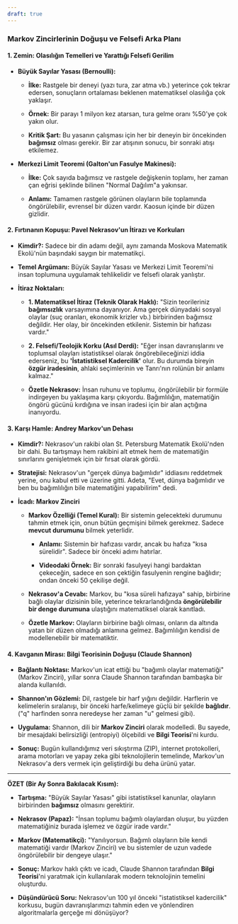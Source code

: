 ```yaml
---
draft: true
---
```


### **Markov Zincirlerinin Doğuşu ve Felsefi Arka Planı**

#### **1. Zemin: Olasılığın Temelleri ve Yarattığı Felsefi Gerilim**

- **Büyük Sayılar Yasası (Bernoulli):**
    
    - **İlke:** Rastgele bir deneyi (yazı tura, zar atma vb.) yeterince çok tekrar edersen, sonuçların ortalaması beklenen matematiksel olasılığa çok yaklaşır.
        
    - **Örnek:** Bir parayı 1 milyon kez atarsan, tura gelme oranı %50'ye çok yakın olur.
        
    - **Kritik Şart:** Bu yasanın çalışması için her bir deneyin bir öncekinden **bağımsız** olması gerekir. Bir zar atışının sonucu, bir sonraki atışı etkilemez.
        
- **Merkezi Limit Teoremi (Galton'un Fasulye Makinesi):**
    
    - **İlke:** Çok sayıda bağımsız ve rastgele değişkenin toplamı, her zaman çan eğrisi şeklinde bilinen "Normal Dağılım"a yakınsar.
        
    - **Anlamı:** Tamamen rastgele görünen olayların bile toplamında öngörülebilir, evrensel bir düzen vardır. Kaosun içinde bir düzen gizlidir.
        

#### **2. Fırtınanın Kopuşu: Pavel Nekrasov'un İtirazı ve Korkuları**

- **Kimdir?:** Sadece bir din adamı değil, aynı zamanda Moskova Matematik Ekolü'nün başındaki saygın bir matematikçi.
    
- **Temel Argümanı:** Büyük Sayılar Yasası ve Merkezi Limit Teoremi'ni insan toplumuna uygulamak tehlikelidir ve felsefi olarak yanlıştır.
    
- **İtiraz Noktaları:**
    
    - **1. Matematiksel İtiraz (Teknik Olarak Haklı):** "Sizin teorileriniz **bağımsızlık** varsayımına dayanıyor. Ama gerçek dünyadaki sosyal olaylar (suç oranları, ekonomik krizler vb.) birbirinden bağımsız değildir. Her olay, bir öncekinden etkilenir. Sistemin bir hafızası vardır."
        
    - **2. Felsefi/Teolojik Korku (Asıl Derdi):** "Eğer insan davranışlarını ve toplumsal olayları istatistiksel olarak öngörebileceğinizi iddia ederseniz, bu **'İstatistiksel Kadercilik'** olur. Bu durumda bireyin **özgür iradesinin**, ahlaki seçimlerinin ve Tanrı'nın rolünün bir anlamı kalmaz."
        
    - **Özetle Nekrasov:** İnsan ruhunu ve toplumu, öngörülebilir bir formüle indirgeyen bu yaklaşıma karşı çıkıyordu. Bağımlılığın, matematiğin öngörü gücünü kırdığına ve insan iradesi için bir alan açtığına inanıyordu.
        

#### **3. Karşı Hamle: Andrey Markov'un Dehası**

- **Kimdir?:** Nekrasov'un rakibi olan St. Petersburg Matematik Ekolü'nden bir dahi. Bu tartışmayı hem rakibini alt etmek hem de matematiğin sınırlarını genişletmek için bir fırsat olarak gördü.
    
- **Stratejisi:** Nekrasov'un "gerçek dünya bağımlıdır" iddiasını reddetmek yerine, onu kabul etti ve üzerine gitti. Adeta, "Evet, dünya bağımlıdır ve ben bu bağımlılığın bile matematiğini yapabilirim" dedi.
    
- **İcadı: Markov Zinciri**
    
    - **Markov Özelliği (Temel Kural):** Bir sistemin gelecekteki durumunu tahmin etmek için, onun bütün geçmişini bilmek gerekmez. Sadece **mevcut durumunu** bilmek yeterlidir.
        
        - **Anlamı:** Sistemin bir hafızası vardır, ancak bu hafıza "kısa sürelidir". Sadece bir önceki adımı hatırlar.
            
        - **Videodaki Örnek:** Bir sonraki fasulyeyi hangi bardaktan çekeceğin, sadece en son çektiğin fasulyenin rengine bağlıdır; ondan önceki 50 çekilişe değil.
            
    - **Nekrasov'a Cevabı:** Markov, bu "kısa süreli hafızaya" sahip, birbirine bağlı olaylar dizisinin bile, yeterince tekrarlandığında **öngörülebilir bir denge durumuna** ulaştığını matematiksel olarak kanıtladı.
        
    - **Özetle Markov:** Olayların birbirine bağlı olması, onların da altında yatan bir düzen olmadığı anlamına gelmez. Bağımlılığın kendisi de modellenebilir bir matematiktir.
        

#### **4. Kavganın Mirası: Bilgi Teorisinin Doğuşu (Claude Shannon)**

- **Bağlantı Noktası:** Markov'un icat ettiği bu "bağımlı olaylar matematiği" (Markov Zinciri), yıllar sonra Claude Shannon tarafından bambaşka bir alanda kullanıldı.
    
- **Shannon'ın Gözlemi:** Dil, rastgele bir harf yığını değildir. Harflerin ve kelimelerin sıralanışı, bir önceki harfe/kelimeye güçlü bir şekilde **bağlıdır**. ("q" harfinden sonra neredeyse her zaman "u" gelmesi gibi).
    
- **Uygulama:** Shannon, dili bir **Markov Zinciri** olarak modelledi. Bu sayede, bir mesajdaki belirsizliği (entropiyi) ölçebildi ve **Bilgi Teorisi**'ni kurdu.
    
- **Sonuç:** Bugün kullandığımız veri sıkıştırma (ZIP), internet protokolleri, arama motorları ve yapay zeka gibi teknolojilerin temelinde, Markov'un Nekrasov'a ders vermek için geliştirdiği bu deha ürünü yatar.
    

---

**ÖZET (Bir Ay Sonra Bakılacak Kısım):**

- **Tartışma:** "Büyük Sayılar Yasası" gibi istatistiksel kanunlar, olayların birbirinden **bağımsız** olmasını gerektirir.
    
- **Nekrasov (Papaz):** "İnsan toplumu bağımlı olaylardan oluşur, bu yüzden matematiğiniz burada işlemez ve özgür irade vardır."
    
- **Markov (Matematikçi):** "Yanılıyorsun. Bağımlı olayların bile kendi matematiği vardır (Markov Zinciri) ve bu sistemler de uzun vadede öngörülebilir bir dengeye ulaşır."
    
- **Sonuç:** Markov haklı çıktı ve icadı, Claude Shannon tarafından **Bilgi Teorisi**'ni yaratmak için kullanılarak modern teknolojinin temelini oluşturdu.
    
- **Düşündürücü Soru:** Nekrasov'un 100 yıl önceki "istatistiksel kadercilik" korkusu, bugün davranışlarımızı tahmin eden ve yönlendiren algoritmalarla gerçeğe mi dönüşüyor?
